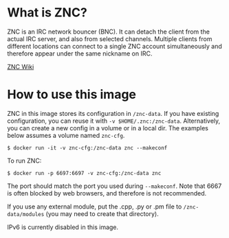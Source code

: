 # What is ZNC?

ZNC is an IRC network bouncer (BNC). It can detach the client from the
actual IRC server, and also from selected channels. Multiple clients
from different locations can connect to a single ZNC account
simultaneously and therefore appear under the same nickname on IRC.

[ZNC Wiki](http://znc.in/)

# How to use this image

ZNC in this image stores its configuration in `/znc-data`.
If you have existing configuration, you can reuse it with `-v $HOME/.znc:/znc-data`.
Alternatively, you can create a new config in a volume or in a local dir.
The examples below assumes a volume named `znc-cfg`.

```console
$ docker run -it -v znc-cfg:/znc-data znc --makeconf
```

To run ZNC:

```console
$ docker run -p 6697:6697 -v znc-cfg:/znc-data znc
```

The port should match the port you used during `--makeconf`. Note that 6667 is
often blocked by web browsers, and therefore is not recommended.

If you use any external module, put the .cpp, .py or .pm file to
`/znc-data/modules` (you may need to create that directory).

IPv6 is currently disabled in this image.
